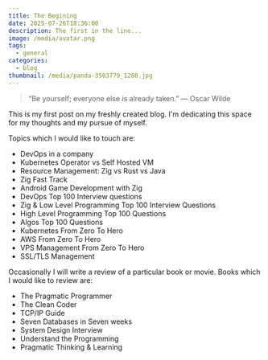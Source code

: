 ```yaml
---
title: The Begining
date: 2025-07-26T18:36:00
description: The first in the line...
image: /media/avatar.png
tags:
  - general
categories:
  - blog
thumbnail: /media/panda-3503779_1280.jpg
---
```

> “Be yourself; everyone else is already taken.”
> ― Oscar Wilde

This is my first post on my freshly created blog. I'm dedicating this space for my thoughts and my pursue of myself. 

Topics which I would like to touch are:

- DevOps in a company
- Kubernetes Operator vs Self Hosted VM
- Resource Management: Zig vs Rust vs Java
- Zig Fast Track
- Android Game Development with Zig
- DevOps Top 100 Interview questions
- Zig & Low Level Programming Top 100 Interview Questions
- High Level Programming Top 100 Questions
- Algos Top 100 Questions
- Kubernetes From Zero To Hero
- AWS From Zero To Hero
- VPS Management From Zero To Hero
- SSL/TLS Management

Occasionally I will write a review of a particular book or movie. Books which I would like to review are:

- The Pragmatic Programmer
- The Clean Coder
- TCP/IP Guide
- Seven Databases in Seven weeks
- System Design Interview
- Understand the Programming 
- Pragmatic Thinking & Learning
